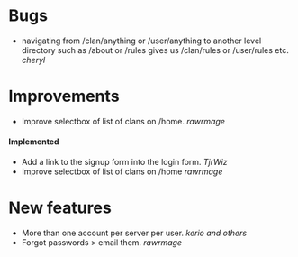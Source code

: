 # Bugs

* navigating from /clan/anything or /user/anything to another level directory such as /about or /rules gives us /clan/rules or /user/rules etc. *cheryl*

# Improvements

* Improve selectbox of list of clans on /home. *rawrmage*

#### Implemented

* Add a link to the signup form into the login form. *TjrWiz*
* Improve selectbox of list of clans on /home *rawrmage*

# New features

* More than one account per server per user. *kerio and others*
* Forgot passwords > email them. *rawrmage*
